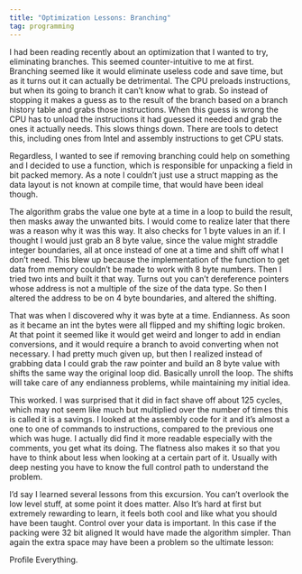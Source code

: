 ```yaml
---
title: "Optimization Lessons: Branching"
tag: programming
---
```

I had been reading recently about an optimization that I wanted to try, eliminating branches. This seemed counter-intuitive to me at first. Branching seemed like it would eliminate useless code and save time, but as it turns out it can actually be detrimental. The CPU preloads instructions, but when its going to branch it can’t know what to grab. So instead of stopping it makes a guess as to the result of the branch based on a branch history table and grabs those instructions. When this guess is wrong the CPU has to unload the instructions it had guessed it needed and grab the ones it actually needs. This slows things down. There are tools to detect this, including ones from Intel and assembly instructions to get CPU stats.

Regardless, I wanted to see if removing branching could help on something and I decided to use a function, which is responsible for unpacking a field in bit packed memory. As a note I couldn’t just use a struct mapping as the data layout is not known at compile time, that would have been ideal though.

The algorithm grabs the value one byte at a time in a loop to build the result, then masks away the unwanted bits. I would come to realize later that there was a reason why it was this way. It also checks for 1 byte values in an if. I thought I would just grab an 8 byte value, since the value might straddle integer boundaries, all at once instead of one at a time and shift off what I don’t need. This blew up because the implementation of the function to get data from memory couldn’t be made to work with 8 byte numbers. Then I tried two ints and built it that way. Turns out you can’t dereference pointers whose address is not a multiple of the size of the data type. So then I altered the address to be on 4 byte boundaries, and altered the shifting.

That was when I discovered why it was byte at a time. Endianness. As soon as it became an int the bytes were all flipped and my shifting logic broken. At that point it seemed like it would get weird and longer to add in endian conversions, and it would require a branch to avoid converting when not necessary. I had pretty much given up, but then I realized instead of grabbing data I could grab the raw pointer and build an 8 byte value with shifts the same way the original loop did. Basically unroll the loop. The shifts will take care of any endianness problems, while maintaining my initial idea.

This worked. I was surprised that it did in fact shave off about 125 cycles, which may not seem like much but multiplied over the number of times this is called it is a savings. I looked at the assembly code for it and it’s almost a one to one of commands to instructions, compared to the previous one which was huge. I actually did find it more readable especially with the comments, you get what its doing. The flatness also makes it so that you have to think about less when looking at a certain part of it. Usually with deep nesting you have to know the full control path to understand the problem.

I’d say I learned several lessons from this excursion. You can’t overlook the low level stuff, at some point it does matter. Also It’s hard at first but extremely rewarding to learn, it feels both cool and like what you should have been taught. Control over your data is important. In this case if the packing were 32 bit aligned It would have made the algorithm simpler. Than again the extra space may have been a problem so the ultimate lesson:

Profile Everything.